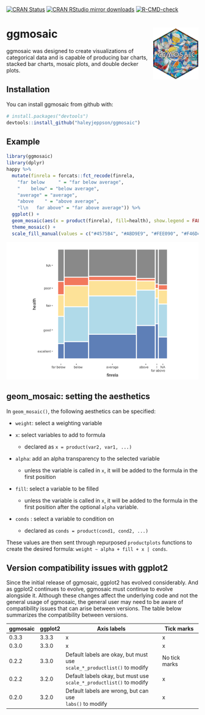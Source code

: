 
<!-- README.md is generated from README.Rmd. Please edit that file -->

<!-- badges: start -->

[![CRAN
Status](http://www.r-pkg.org/badges/version/ggmosaic)](https://cran.r-project.org/package=ggmosaic)
[![CRAN RStudio mirror
downloads](http://cranlogs.r-pkg.org/badges/ggmosaic)](https://www.r-pkg.org/pkg/ggmosaic)
[![R-CMD-check](https://github.com/haleyjeppson/ggmosaic/actions/workflows/R-CMD-check.yaml/badge.svg)](https://github.com/haleyjeppson/ggmosaic/actions/workflows/R-CMD-check.yaml)
<!-- badges: end -->

# ggmosaic <img src="man/figures/logo.png" align="right" width="120" />

ggmosaic was designed to create visualizations of categorical data and
is capable of producing bar charts, stacked bar charts, mosaic plots,
and double decker plots.

## Installation

You can install ggmosaic from github with:

``` r
# install.packages("devtools")
devtools::install_github("haleyjeppson/ggmosaic")
```

## Example

``` r
library(ggmosaic)
library(dplyr)
happy %>% 
  mutate(finrela = forcats::fct_recode(finrela,
    "far below     " = "far below average",
    "    below" = "below average",
    "average" = "average",
    "above    " = "above average", 
    "l\n   far above" = "far above average")) %>% 
  ggplot() +
  geom_mosaic(aes(x = product(finrela), fill=health), show.legend = FALSE) +
  theme_mosaic() +
  scale_fill_manual(values = c("#4575B4", "#ABD9E9", "#FEE090", "#F46D43"))
```

![](man/figures/README-example-1.png)<!-- -->

## geom_mosaic: setting the aesthetics

In `geom_mosaic()`, the following aesthetics can be specified:

- `weight`: select a weighting variable

- `x`: select variables to add to formula

  - declared as `x = product(var2, var1, ...)`

- `alpha`: add an alpha transparency to the selected variable

  - unless the variable is called in `x`, it will be added to the
    formula in the first position

- `fill`: select a variable to be filled

  - unless the variable is called in `x`, it will be added to the
    formula in the first position after the optional `alpha` variable.

- `conds` : select a variable to condition on

  - declared as `conds = product(cond1, cond2, ...)`

These values are then sent through repurposed `productplots` functions
to create the desired formula: `weight ~ alpha + fill + x | conds`.

## Version compatibility issues with ggplot2

Since the initial release of ggmosaic, ggplot2 has evolved considerably.
And as ggplot2 continues to evolve, ggmosaic must continue to evolve
alongside it. Although these changes affect the underlying code and not
the general usage of ggmosaic, the general user may need to be aware of
compatibility issues that can arise between versions. The table below
summarizes the compatibility between versions.

| ggmosaic | ggplot2 | Axis labels | Tick marks |
|----|----|----|----|
| 0.3.3 | 3.3.3 | x | x |
| 0.3.0 | 3.3.0 | x | x |
| 0.2.2 | 3.3.0 | Default labels are okay, but must use <br>`scale_*_productlist()` to modify | No tick marks |
| 0.2.2 | 3.2.0 | Default labels okay, but must use <br>`scale_*_productlist()` to modify | x |
| 0.2.0 | 3.2.0 | Default labels are wrong, but can use <br>`labs()` to modify | x |
